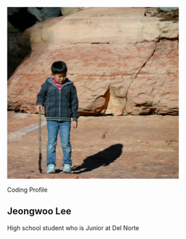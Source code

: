 <html>
    <head>
        <meta charset="utf-8">
        <meta name="viewport" content="width=device-width, initial-scale=1">
        <link rel="stylesheet" href="customization.css">
        <link rel="stylesheet" href="https://maxcdn.bootstrapcdn.com/bootstrap/3.4.1/css/bootstrap.min.css">
        <script src="https://ajax.googleapis.com/ajax/libs/jquery/3.6.3/jquery.min.js"></script>
        <script src="https://maxcdn.bootstrapcdn.com/bootstrap/3.4.1/js/bootstrap.min.js"></script>
    </head>

<body>
        <main>
          <article class="profile">
            <picture class="profile-img">
              <source srcset="images/genes.png" media="(min-width: 600px)">
              <img src="images/genes.png" alt="profile">
            </picture>
            <div class="content">
              <p class="detail">Coding Profile</p>
                <h1>Jeongwoo Lee</h1>
              <p>High school student who is Junior at Del Norte</p>
              <a href="https://pages.github.com/" class="button"></a>
            </div>
          </article>
        </main>
</body> 
